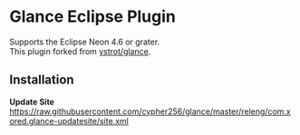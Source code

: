 # Glance Eclipse Plugin
Supports the Eclipse Neon 4.6 or grater.  
This plugin forked from [ystrot/glance](https://github.com/ystrot/glance).  

## Installation
**Update Site**  
https://raw.githubusercontent.com/cypher256/glance/master/releng/com.xored.glance-updatesite/site.xml
